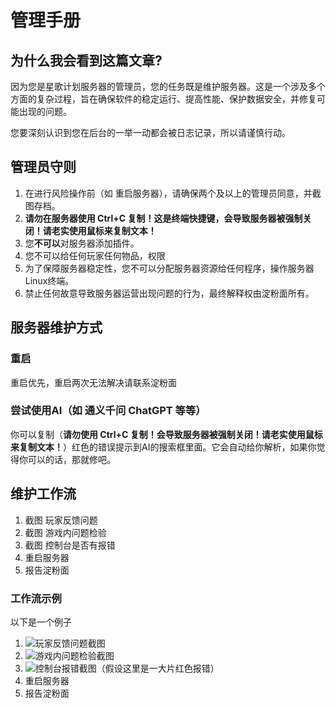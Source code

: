 # 管理手册

## 为什么我会看到这篇文章?

因为您是星歌计划服务器的管理员，您的任务既是维护服务器。这是一个涉及多个方面的复杂过程，旨在确保软件的稳定运行、提高性能、保护数据安全，并修复可能出现的问题。

您要深刻认识到您在后台的一举一动都会被日志记录，所以请谨慎行动。

## 管理员守则

1. 在进行风险操作前（如 重启服务器），请确保两个及以上的管理员同意，并截图存档。
2. **请勿在服务器使用 Ctrl+C 复制！这是终端快捷键，会导致服务器被强制关闭！请老实使用鼠标来复制文本！**
3. 您**不可以**对服务器添加插件。
4. 您不可以给任何玩家任何物品，权限
5. 为了保障服务器稳定性，您不可以分配服务器资源给任何程序，操作服务器Linux终端。
6. 禁止任何故意导致服务器运营出现问题的行为，最终解释权由淀粉面所有。

## 服务器维护方式

### 重启

重启优先，重启两次无法解决请联系淀粉面

### 尝试使用AI（如 通义千问 ChatGPT 等等）

你可以复制（**请勿使用 Ctrl+C 复制！会导致服务器被强制关闭！请老实使用鼠标来复制文本！**）红色的错误提示到AI的搜索框里面。它会自动给你解析，如果你觉得你可以的话，那就修吧。

## 维护工作流

1. 截图 玩家反馈问题
2. 截图 游戏内问题检验
3. 截图 控制台是否有报错
4. 重启服务器
5. 报告淀粉面

### 工作流示例

以下是一个例子

1. ![玩家反馈问题截图](https://cdn.nlark.com/yuque/0/2024/png/42775565/1723728455514-a33a37f2-fcd0-4ba2-a212-5aa1fe134439.png)
2. ![游戏内问题检验截图](https://cdn.nlark.com/yuque/0/2024/png/42775565/1723728610810-fad5b1eb-65c6-41f9-8216-60fc791fb38a.png)
3. ![控制台报错截图](https://cdn.nlark.com/yuque/0/2024/png/42775565/1723728731367-98596001-d924-47ce-9814-7d87d387cb13.png)（假设这里是一大片红色报错）
4. 重启服务器
5. 报告淀粉面